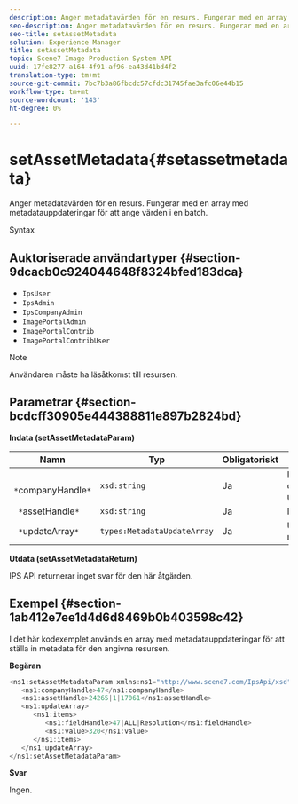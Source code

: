 ```yaml
---
description: Anger metadatavärden för en resurs. Fungerar med en array med metadatauppdateringar för att ange värden i en batch.
seo-description: Anger metadatavärden för en resurs. Fungerar med en array med metadatauppdateringar för att ange värden i en batch.
seo-title: setAssetMetadata
solution: Experience Manager
title: setAssetMetadata
topic: Scene7 Image Production System API
uuid: 17fe8277-a164-4f91-af96-ea43d41bd4f2
translation-type: tm+mt
source-git-commit: 7bc7b3a86fbcdc57cfdc31745fae3afc06e44b15
workflow-type: tm+mt
source-wordcount: '143'
ht-degree: 0%

---
```



# setAssetMetadata{#setassetmetadata}

Anger metadatavärden för en resurs. Fungerar med en array med metadatauppdateringar för att ange värden i en batch.

Syntax

## Auktoriserade användartyper {#section-9dcacb0c924044648f8324bfed183dca}

* `IpsUser`
* `IpsAdmin`
* `IpsCompanyAdmin`
* `ImagePortalAdmin`
* `ImagePortalContrib`
* `ImagePortalContribUser`

>[!NOTE]
>
>Användaren måste ha läsåtkomst till resursen.

## Parametrar {#section-bcdcff30905e444388811e897b2824bd}

**Indata (setAssetMetadataParam)**

| Namn | Typ | Obligatoriskt | Beskrivning |
|---|---|---|---|
| ` *`companyHandle`*` | `xsd:string` | Ja | Referensen till företaget med den tillgång som du vill uppdatera. |
| ` *`assetHandle`*` | `xsd:string` | Ja | Referensen till resursen. |
| ` *`updateArray`*` | `types:MetadataUpdateArray` | Ja | Uppdateringar i en metadatauppdateringsmatris. |

**Utdata (setAssetMetadataReturn)**

IPS API returnerar inget svar för den här åtgärden.

## Exempel {#section-1ab412e7ee1d4d6d8469b0b403598c42}

I det här kodexemplet används en array med metadatauppdateringar för att ställa in metadata för den angivna resursen.

**Begäran**

```java
<ns1:setAssetMetadataParam xmlns:ns1="http://www.scene7.com/IpsApi/xsd">
   <ns1:companyHandle>47</ns1:companyHandle>
   <ns1:assetHandle>24265|1|17061</ns1:assetHandle>
   <ns1:updateArray>
      <ns1:items>
         <ns1:fieldHandle>47|ALL|Resolution</ns1:fieldHandle>
         <ns1:value>320</ns1:value>
      </ns1:items>
   </ns1:updateArray>
</ns1:setAssetMetadataParam>
```

**Svar**

Ingen.
